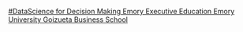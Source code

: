 [#DataScience for Decision Making   Emory Executive Education   Emory University Goizueta Business School](https://qi.tc/qi/110586)